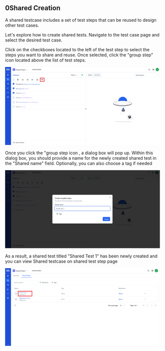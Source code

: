 ## 0Shared  Creation

A shared testcase includes a set of test steps that can be reused to design other test cases.

Let's explore how to create shared tests. Navigate to the test case page and select the desired test case.


Click on the checkboxes located to the left of the test step to select the steps you want to share and reuse. Once selected, click the "group step" icon located above the list of test steps.

![Image](./SharedImages/1.Click%20Shared%20button.png)


Once you click the "group step icon , a dialog box will pop up. Within this dialog box, you should provide a name for the newly created shared test in the "Shared name" field. Optionally, you can also choose a tag if needed

![Image](./SharedImages/2.Naming%20Shared%20test.png)

As a result, a shared test titled "Shared Test 1" has been newly created and you can view Shared testcase on shared test step page

![image](./SharedImages/3.Shared%20test%20displayed%20in%20shared%20page.png)